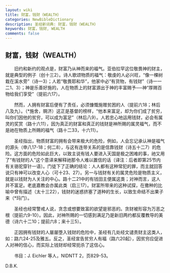 ```yaml
---
layout: wiki
title: 财富，钱财（WEALTH）
categories: NewBibleDictionary
description: 圣经新词典: 财富，钱财（WEALTH）
keywords: 财富，钱财, WEALTH
comments: false
---
```


## 财富，钱财（WEALTH）

　　旧约和新约的观点是，财富乃从神而来的福气。亚伯拉罕这位敬畏神的财主，就是典型的例子（创十三2）。诗人歌颂物质的福气：敬虔的人必兴旺，“像一棵树栽在溪水旁”（诗一3）；人若“敬畏耶和华”，他家中必“有货物，有钱财”（诗一一二1、3）；神是乐善好施的，人在物质上的财富源出于神的丰富赐予──神“厚赐百物给我们享受”（提前六17）。

　　然而，人拥有财富后便有了责任，必须慷慨施赠贫困的人（提前六18；林后八及九）。（*施舍，赒济）这正是基督的榜样，“他本来富足，却为你们成了贫穷，叫你们因他的贫穷，可以成为富足”（林后八9）。人若忠心地运用钱财，必会有属灵的奖赏（路十六11），因为真正的财富和真正的钱财是神所赐的属灵福气，而不是祂在物质上所赐的福气（路十二33，十六11）。

　　圣经指出，物质财富的拥有会带来极大的危险，例如，人会忘记承认神是福气的源头（申八17-18；何二8），与这有连带关系的是信靠钱财（诗五十二7）的危险。这方面的危险如此巨大，以致主说有钱人要进入天国是极之困难的事，祂又用了“有钱财的人”这个意译来解释祂那令人难以置信的话〔译注：后者即第25节内有关骆驼穿针一语〕。门徒下了正确的结论：人人都有这种常犯的罪，而主就回答说只有神可以改变人心（可十23、27）。另一与钱财有关的属灵危险是物质主义，就是以钱财为人关注的中心。路十二21中的有钱田主便属这类；对神而言，这人并不富足。老底嘉教会亦属此类（启三17）。财富所带来的这种试探，在撒种的比喻中曾有描述（太十三22），钱财的迷惑挤塞了道种的生长，以致生命结不出果子来（*玛门）。

　　圣经也经常警戒人说，贪念或想要致富的欲望是邪恶的。贪财被形容为万恶之根（提前六9-10）。因此，对神所赐的一切感到满足乃是新旧两约都反覆教导的美德（诗六十二10；提前六8；来十三5）。

　　正因拥有钱财的人屡屡堕入钱财的危险中，圣经有几处经文谴责财主这类人，如：路六24-25及雅五。反之，圣经宣告贫穷人有福（路六20起），因贫穷应促进人对神的信心，而实际上钱财却经常扼杀了这信心。

　　书目：J. Eichler 等人，NIDNTT 2，页829-53。

D.B.K.








